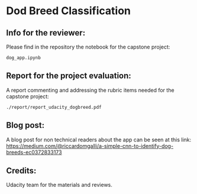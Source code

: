 # Dod Breed Classification 
## Info for the reviewer:
Please find in the repository the notebook for the capstone project:
```
dog_app.ipynb
```
## Report for the project evaluation:
A report commenting and addressing the rubric items needed for the capstone project:
```
./report/report_udacity_dogbreed.pdf
```
## Blog post:
A blog post for non technical readers about the app can be seen at this link: 
https://medium.com/@riccardomgalli/a-simple-cnn-to-identify-dog-breeds-ec0372833173
## Credits:
Udacity team for the materials and reviews.